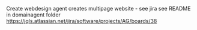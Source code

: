Create webdesign agent
creates multipage website - see jira
see README in domainagent folder
https://jqls.atlassian.net/jira/software/projects/AG/boards/38
